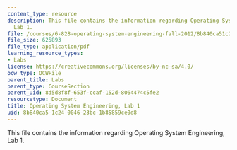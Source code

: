 ```yaml
---
content_type: resource
description: This file contains the information regarding Operating System Engineering,
  Lab 1.
file: /courses/6-828-operating-system-engineering-fall-2012/8b840ca51c24004623bc1b85859ce0d8_MIT6_828F12_lab1.pdf
file_size: 625893
file_type: application/pdf
learning_resource_types:
- Labs
license: https://creativecommons.org/licenses/by-nc-sa/4.0/
ocw_type: OCWFile
parent_title: Labs
parent_type: CourseSection
parent_uid: 8d5d8f8f-653f-ccaf-152d-8064474c5fe2
resourcetype: Document
title: Operating System Engineering, Lab 1
uid: 8b840ca5-1c24-0046-23bc-1b85859ce0d8
---
```

This file contains the information regarding Operating System Engineering, Lab 1.